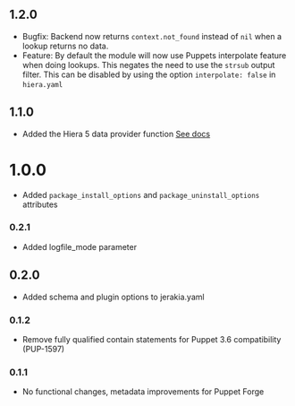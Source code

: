 ## 1.2.0

* Bugfix: Backend now returns `context.not_found` instead of `nil` when a lookup returns no data.
* Feature: By default the module will now use Puppets interpolate feature when doing lookups. This negates the need to use the `strsub` output filter.  This can be disabled by using the option `interpolate: false` in `hiera.yaml`


## 1.1.0

* Added the Hiera 5 data provider function [See docs](http://jerakia.io/integration/puppet)


# 1.0.0

* Added `package_install_options` and `package_uninstall_options` attributes

### 0.2.1

* Added logfile_mode parameter

## 0.2.0

* Added schema and plugin options to jerakia.yaml

### 0.1.2

* Remove fully qualified contain statements for Puppet 3.6 compatibility (PUP-1597)

### 0.1.1

* No functional changes, metadata improvements for Puppet Forge
